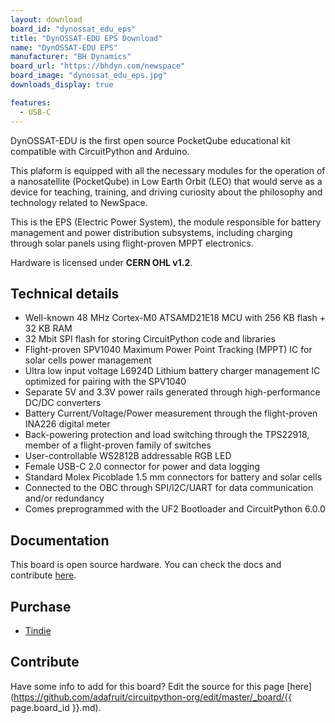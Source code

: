 ```yaml
---
layout: download
board_id: "dynossat_edu_eps"
title: "DynOSSAT-EDU EPS Download"
name: "DynOSSAT-EDU EPS"
manufacturer: "BH Dynamics"
board_url: "https://bhdyn.com/newspace"
board_image: "dynossat_edu_eps.jpg"
downloads_display: true

features:
  - USB-C
---
```


DynOSSAT-EDU is the first open source PocketQube educational kit compatible with CircuitPython and Arduino.

This plaform is equipped with all the necessary modules for the operation of a nanosatellite (PocketQube)
in Low Earth Orbit (LEO) that would serve as a device for teaching, training, and driving curiosity about the philosophy and technology related to NewSpace.

This is the EPS (Electric Power System), the module responsible for battery management and power distribution subsystems,
including charging through solar panels using flight-proven MPPT electronics.

Hardware is licensed under **CERN OHL v1.2**.

## Technical details

- Well-known 48 MHz Cortex-M0 ATSAMD21E18 MCU with 256 KB flash + 32 KB RAM
- 32 Mbit SPI flash for storing CircuitPython code and libraries
- Flight-proven SPV1040 Maximum Power Point Tracking (MPPT) IC for solar cells power management
- Ultra low input voltage L6924D Lithium battery charger management IC optimized for pairing with the SPV1040
- Separate 5V and 3.3V power rails generated through high-performance DC/DC converters
- Battery Current/Voltage/Power measurement through the flight-proven INA226 digital meter
- Back-powering protection and load switching through the TPS22918, member of a flight-proven family of switches
- User-controllable WS2812B addressable RGB LED
- Female USB-C 2.0 connector for power and data logging
- Standard Molex Picoblade 1.5 mm connectors for battery and solar cells
- Connected to the OBC through SPI/I2C/UART for data communication and/or redundancy
- Comes preprogrammed with the UF2 Bootloader and CircuitPython 6.0.0

## Documentation

This board is open source hardware. You can check the docs and contribute [here](https://github.com/BHDynamics/dynossat-edu-eps).

## Purchase

* [Tindie](https://www.tindie.com/products/21832/)
 
## Contribute
 
Have some info to add for this board? Edit the source for this page [here](https://github.com/adafruit/circuitpython-org/edit/master/_board/{{ page.board_id }}.md).
